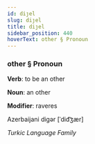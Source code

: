 ```yaml
---
id: diȷel
slug: diȷel
title: diȷel
sidebar_position: 440
hoverText: other § Pronoun
---
```


### other § Pronoun

**Verb**: to be an other

**Noun**: an other

**Modifier**: raveres

Azerbaijani digər [ˈdid͡ʒær]

*Turkic Language Family*